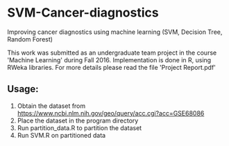 # SVM-Cancer-diagnostics
Improving cancer diagnostics using machine learning (SVM, Decision Tree, Random Forest)

This work was submitted as an undergraduate team project in the course 'Machine Learning' during Fall 2016. Implementation is done in R, using RWeka libraries. For more details please read the file 'Project Report.pdf'

## Usage:
1) Obtain the dataset from https://www.ncbi.nlm.nih.gov/geo/query/acc.cgi?acc=GSE68086
2) Place the dataset in the program directory 
3) Run partition_data.R to partition the dataset
4) Run SVM.R on partitioned data 
